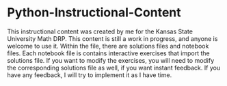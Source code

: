 # Python-Instructional-Content
This instructional content was created by me for the Kansas State University Math DRP. This content is still a work in progress, and anyone is welcome to use it. Within the file, there are solutions files and notebook files. Each notebook file is contains interactive exercises that import the solutions file. If you want to modify the exercises, you will need to modify the corresponding solutions file as well, if you want instant feedback. If you have any feedback, I will try to implement it as I have time.
